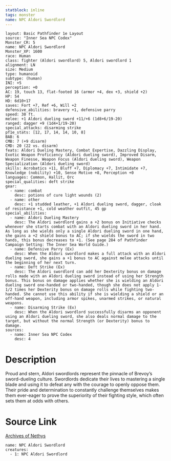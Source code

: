 ```yaml
---
statblock: inline
tags: monster
name: NPC Aldori Swordlord
---
```

```statblock
layout: Basic Pathfinder 1e Layout
source: "Inner Sea NPC Codex"
Monster_CR: 5
name: NPC Aldori Swordlord
Monster_XP: 1600
race: Human
class: fighter (Aldori swordlord) 5, Aldori swordlord 1
alignment: LN
size: Medium
type: humanoid
subtype: (human)
INI: +5
perception: +0
AC: 19, touch 13, flat-footed 16 (armor +4, dex +3, shield +2)
HP: 54
HD: 6d10+17
saves: Fort +7, Ref +6, Will +2
defensive_abilities: bravery +1, defensive parry
speed: 30 ft.
melee: +1 Aldori dueling sword +11/+6 (1d8+6/19-20)
ranged: dagger +9 (1d4+1/19-20)
special_attacks: disarming strike
pf1e_stats: [12, 17, 14, 14, 10, 8]
BAB: 6
CMB: 7 (+9 disarm)
CMD: 20 (22 vs. disarm)
feats: Aldori Dueling Mastery, Combat Expertise, Dazzling Display, Exotic Weapon Proficiency (Aldori dueling sword), Improved Disarm, Weapon Finesse, Weapon Focus (Aldori dueling sword), Weapon Specialization (Aldori dueling sword)
skills: Acrobatics +11, Bluff +7, Diplomacy +7, Intimidate +7, Knowledge (nobility) +10, Sense Motive +8, Perception +0
languages: Common, Hallit, Orc
special_qualities: deft strike
gear:
  - name: combat
    desc: potions of cure light wounds (2)
  - name: other
    desc: +1 studded leather, +1 Aldori dueling sword, dagger, cloak of resistance +1, cold weather outfit, 45 gp
special_abilities:
  - name: Aldori Dueling Mastery
    desc: The Aldori swordlord gains a +2 bonus on Initiative checks whenever she starts combat with an Aldori dueling sword in her hand. As long as she wields only a single Aldori dueling sword in one hand, she gains a +2 shield bonus to AC; if she wields the sword in two hands, this bonus decreases to +1. (See page 284 of Pathfinder Campaign Setting: The Inner Sea World Guide.)
  - name: Defensive Parry (Ex)
    desc: When the Aldori swordlord makes a full attack with an Aldori dueling sword, she gains a +1 bonus to AC against melee attacks until the beginning of her next turn.
  - name: Deft Strike (Ex)
    desc: The Aldori swordlord can add her Dexterity bonus on damage rolls made with an Aldori dueling sword instead of using her Strength bonus. This bonus on damage applies whether she is wielding an Aldori dueling sword one-handed or two-handed, though she does not apply 1-1/2 times her Dexterity bonus on damage rolls while fighting two-handed. She cannot use this ability if she is wielding a shield or an off-hand weapon, including armor spikes, unarmed strikes, or natural weapons.
  - name: Disarming Strike (Ex)
    desc: When the Aldori swordlord successfully disarms an opponent using an Aldori dueling sword, she also deals normal damage to the target, but without the normal Strength (or Dexterity) bonus to damage.
sources:
  - name: Inner Sea NPC Codex
    desc: 4
```
# Description
Proud and stern, Aldori swordlords represent the pinnacle of Brevoy’s sword-dueling culture. Swordlords dedicate their lives to mastering a single blade and using it to defeat any with the courage to openly oppose them. Their pride and determination to constantly challenge themselves makes them ever-eager to prove the superiority of their fighting style, which often sets them at odds with others.
# Source Link
[Archives of Nethys](https://aonprd.com/NPCDisplay.aspx?ItemName=Aldori%20Swordlord)
```encounter-table
name: NPC Aldori Swordlord
creatures:
  - 1: NPC Aldori Swordlord
```
